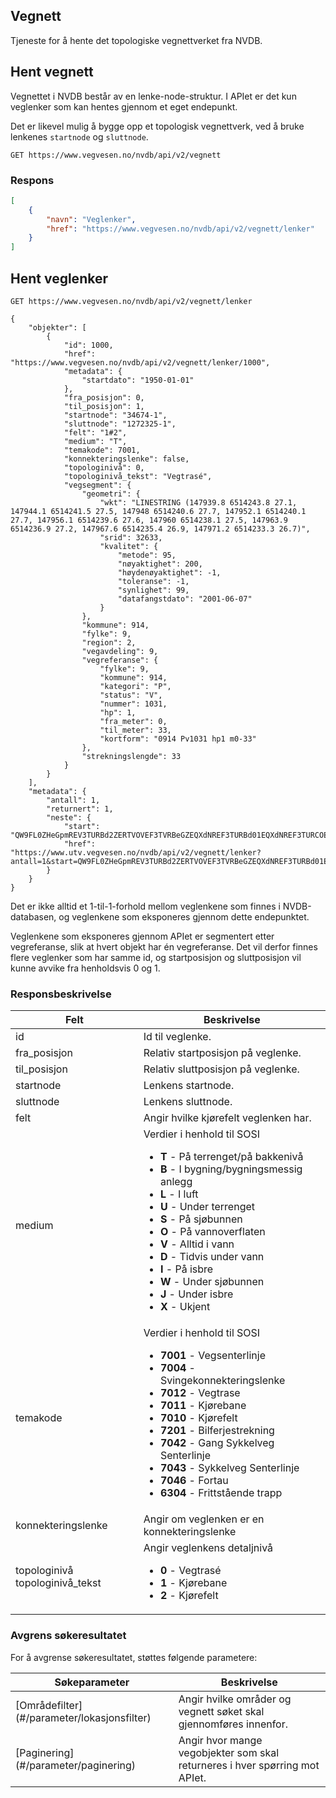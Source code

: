 ## Vegnett

Tjeneste for å hente det topologiske vegnettverket fra NVDB.

## Hent vegnett

Vegnettet i NVDB består av en lenke-node-struktur. I APIet er det kun veglenker som kan hentes gjennom et eget endepunkt.

Det er likevel mulig å bygge opp et topologisk vegnettverk, ved å bruke lenkenes `startnode` og `sluttnode`.

```
GET https://www.vegvesen.no/nvdb/api/v2/vegnett
```


### Respons

```json
[
    {
        "navn": "Veglenker",
        "href": "https://www.vegvesen.no/nvdb/api/v2/vegnett/lenker"
    }
]
```


## Hent veglenker

```
GET https://www.vegvesen.no/nvdb/api/v2/vegnett/lenker
```


```
{
    "objekter": [
        {
            "id": 1000,
            "href": "https://www.vegvesen.no/nvdb/api/v2/vegnett/lenker/1000",
            "metadata": {
                "startdato": "1950-01-01"
            },
            "fra_posisjon": 0,
            "til_posisjon": 1,
            "startnode": "34674-1",
            "sluttnode": "1272325-1",
            "felt": "1#2",
            "medium": "T",
            "temakode": 7001,
            "konnekteringslenke": false,
            "topologinivå": 0,
            "topologinivå_tekst": "Vegtrasé",
            "vegsegment": {
                "geometri": {
                    "wkt": "LINESTRING (147939.8 6514243.8 27.1, 147944.1 6514241.5 27.5, 147948 6514240.6 27.7, 147952.1 6514240.1 27.7, 147956.1 6514239.6 27.6, 147960 6514238.1 27.5, 147963.9 6514236.9 27.2, 147967.6 6514235.4 26.9, 147971.2 6514233.3 26.7)",
                    "srid": 32633,
                    "kvalitet": {
                        "metode": 95,
                        "nøyaktighet": 200,
                        "høydenøyaktighet": -1,
                        "toleranse": -1,
                        "synlighet": 99,
                        "datafangstdato": "2001-06-07"
                    }
                },
                "kommune": 914,
                "fylke": 9,
                "region": 2,
                "vegavdeling": 9,
                "vegreferanse": {
                    "fylke": 9,
                    "kommune": 914,
                    "kategori": "P",
                    "status": "V",
                    "nummer": 1031,
                    "hp": 1,
                    "fra_meter": 0,
                    "til_meter": 33,
                    "kortform": "0914 Pv1031 hp1 m0-33"
                },
                "strekningslengde": 33
            }
        }
    ],
    "metadata": {
        "antall": 1,
        "returnert": 1,
        "neste": {
            "start": "QW9FL0ZHeGpmREV3TURBd2ZERTVOVEF3TVRBeGZEQXdNREF3TURBd01EQXdNREF3TURCOE0yWm1NREF3TURBd01EQXdNREF3TUE9PQ==",
            "href": "https://www.utv.vegvesen.no/nvdb/api/v2/vegnett/lenker?antall=1&start=QW9FL0ZHeGpmREV3TURBd2ZERTVOVEF3TVRBeGZEQXdNREF3TURBd01EQXdNREF3TURCOE0yWm1NREF3TURBd01EQXdNREF3TUE9PQ%3D%3D"
        }
    }
}
```


Det er ikke alltid et 1-til-1-forhold mellom veglenkene som finnes i NVDB-databasen, og veglenkene som eksponeres gjennom dette endepunktet.

Veglenkene som eksponeres gjennom APIet er segmentert etter vegreferanse, slik at hvert objekt har én vegreferanse. Det vil derfor finnes flere veglenker som har samme id, og startposisjon og sluttposisjon vil kunne avvike fra henholdsvis 0 og 1.

### Responsbeskrivelse

<table>
<thead>
<tr>
<th>Felt</th>
<th>Beskrivelse</th>
</tr>
</thead>
<tbody>
<tr>
<td>id</td>
<td>Id til veglenke.</td>
</tr>
<tr>
<td>fra_posisjon</td>
<td>Relativ startposisjon på veglenke.</td>
</tr>
<tr>
<td>til_posisjon</td>
<td>Relativ sluttposisjon på veglenke.</td>
</tr>
<tr>
<td>startnode</td>
<td>Lenkens startnode.</td>
</tr>
<tr>
<td>sluttnode</td>
<td>Lenkens sluttnode.</td>
</tr>
<tr>
<td>felt</td>
<td>Angir hvilke kjørefelt veglenken har.</td>
</tr>
<tr>
<td>medium</td>
<td>Verdier i henhold til SOSI
<ul>
<li><b>T</b> - På terrenget/på bakkenivå
<li><b>B</b> - I bygning/bygningsmessig anlegg
<li><b>L</b> - I luft
<li><b>U</b> - Under terrenget
<li><b>S</b> - På sjøbunnen
<li><b>O</b> - På vannoverflaten
<li><b>V</b> - Alltid i vann
<li><b>D</b> - Tidvis under vann
<li><b>I</b> - På isbre
<li><b>W</b> - Under sjøbunnen
<li><b>J</b> - Under isbre
<li><b>X</b> - Ukjent
</dl>
</td>
</tr>
<tr>
<td>temakode</td>
<td>Verdier i henhold til SOSI
<ul>
<li><b>7001</b> - Vegsenterlinje
<li><b>7004</b> - Svingekonnekteringslenke
<li><b>7012</b> - Vegtrase
<li><b>7011</b> - Kjørebane
<li><b>7010</b> - Kjørefelt
<li><b>7201</b> - Bilferjestrekning
<li><b>7042</b> - Gang Sykkelveg Senterlinje
<li><b>7043</b> - Sykkelveg Senterlinje
<li><b>7046</b> - Fortau
<li><b>6304</b> - Frittstående trapp
</dl>
</td>
</tr>
<tr>
<td>konnekteringslenke</td>
<td>Angir om veglenken er en konnekteringslenke</td>
</tr>
<tr>
<td>topologinivå  
topologinivå_tekst</td>
<td>Angir veglenkens detaljnivå
<ul>
<li><b>0</b> - Vegtrasé
<li><b>1</b> - Kjørebane
<li><b>2</b> - Kjørefelt
</dl>
</td>
</tr>
</tbody>
</table>

### Avgrens søkeresultatet

For å avgrense søkeresultatet, støttes følgende parametere:

<table>
<thead>
<tr>
<th>Søkeparameter</th>
<th>Beskrivelse</th>
</tr>
</thead>
<tbody>
<tr>
<td>[Områdefilter](#/parameter/lokasjonsfilter)</td>
<td>Angir hvilke områder og vegnett søket skal gjennomføres innenfor.</td>
</tr>
<tr>
<td>[Paginering](#/parameter/paginering)</td>
<td>Angir hvor mange vegobjekter som skal returneres i hver spørring mot APIet.</td>
</tr>
</tbody>
</table>

